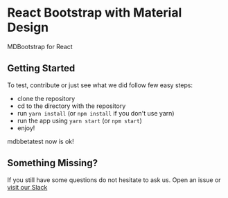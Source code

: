 # React Bootstrap with Material Design
MDBootstrap for React

## Getting Started
To test, contribute or just see what we did follow few easy steps:
- clone the repository
- cd to the directory with the repository
- run `yarn install` (or `npm install` if you don't use yarn)
- run the app using `yarn start` (or `npm start`)
- enjoy!
 
 mdbbetatest now is ok!


## Something Missing?
If you still have some questions do not hesitate to ask us. Open an issue or [visit our Slack](https://mdbbetatest.slack.com)
